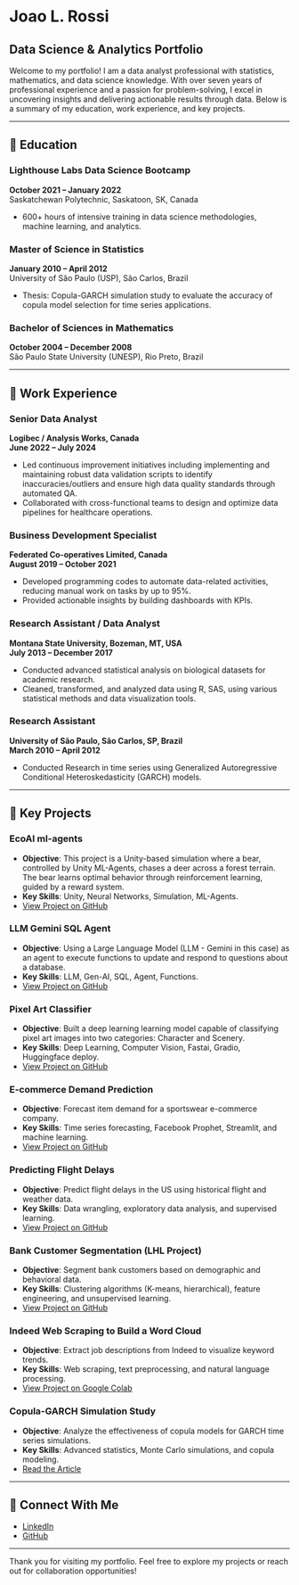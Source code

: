 # Joao L. Rossi  

## Data Science & Analytics Portfolio  

Welcome to my portfolio! I am a data analyst professional with statistics, mathematics, and data science knowledge. With over seven years of professional experience and a passion for problem-solving, I excel in uncovering insights and delivering actionable results through data. Below is a summary of my education, work experience, and key projects.

---

## 📘 Education  
### **Lighthouse Labs Data Science Bootcamp**  
**October 2021 – January 2022**  
Saskatchewan Polytechnic, Saskatoon, SK, Canada  
- 600+ hours of intensive training in data science methodologies, machine learning, and analytics.  

### **Master of Science in Statistics**  
**January 2010 – April 2012**  
University of São Paulo (USP), São Carlos, Brazil  
- Thesis: Copula-GARCH simulation study to evaluate the accuracy of copula model selection for time series applications.

### **Bachelor of Sciences in Mathematics**  
**October 2004 – December 2008**  
São Paulo State University (UNESP), Rio Preto, Brazil  

---

## 💼 Work Experience  
### **Senior Data Analyst**  
**Logibec / Analysis Works, Canada**  
**June 2022 – July 2024**  
- Led continuous improvement initiatives including implementing and maintaining robust data validation scripts to identify inaccuracies/outliers and ensure high data quality standards through automated QA.  
- Collaborated with cross-functional teams to design and optimize data pipelines for healthcare operations.  

### **Business Development Specialist**  
**Federated Co-operatives Limited, Canada**  
**August 2019 – October 2021**  
- Developed programming codes to automate data-related activities, reducing manual work on tasks by up to 95%.  
- Provided actionable insights by building dashboards with KPIs.  

### **Research Assistant / Data Analyst**  
**Montana State University, Bozeman, MT, USA**  
**July 2013 – December 2017**  
- Conducted advanced statistical analysis on biological datasets for academic research.  
- Cleaned, transformed, and analyzed data using R, SAS, using various statistical methods and data visualization tools.  

### **Research Assistant**  
**University of São Paulo, São Carlos, SP, Brazil**  
**March 2010 – April 2012**  
- Conducted Research in time series using Generalized Autoregressive Conditional Heteroskedasticity (GARCH) models.  

---

## 📂 Key Projects  
### **EcoAI ml-agents**  
- **Objective**: This project is a Unity-based simulation where a bear, controlled by Unity ML-Agents, chases a deer across a forest terrain. The bear learns optimal behavior through reinforcement learning, guided by a reward system.  
- **Key Skills**: Unity, Neural Networks, Simulation, ML-Agents. 
- [View Project on GitHub](https://github.com/joao-l-rossi/EcoAI)  


### **LLM Gemini SQL Agent**  
- **Objective**: Using a Large Language Model (LLM - Gemini in this case) as an agent to execute functions to update and respond to questions about a database.  
- **Key Skills**: LLM, Gen-AI, SQL, Agent, Functions. 
- [View Project on GitHub](https://github.com/joao-l-rossi/SQL_Agent_Gemini)  

### **Pixel Art Classifier**  
- **Objective**: Built a deep learning learning model capable of classifying pixel art images into two categories: Character and Scenery.  
- **Key Skills**: Deep Learning, Computer Vision, Fastai, Gradio, Huggingface deploy. 
- [View Project on GitHub](https://github.com/joao-l-rossi/PixelClassification)  

### **E-commerce Demand Prediction**  
- **Objective**: Forecast item demand for a sportswear e-commerce company.  
- **Key Skills**: Time series forecasting, Facebook Prophet, Streamlit, and machine learning.  
- [View Project on GitHub](https://github.com/joao-l-rossi/E-commerce-Demand-Prediction)  

### **Predicting Flight Delays**  
- **Objective**: Predict flight delays in the US using historical flight and weather data.  
- **Key Skills**: Data wrangling, exploratory data analysis, and supervised learning.  
- [View Project on GitHub](https://github.com/joao-l-rossi/LHL-Predicting-Flight-Delays)  

### **Bank Customer Segmentation (LHL Project)**  
- **Objective**: Segment bank customers based on demographic and behavioral data.  
- **Key Skills**: Clustering algorithms (K-means, hierarchical), feature engineering, and unsupervised learning.  
- [View Project on GitHub](https://github.com/joao-l-rossi/mini_project_III)  

### **Indeed Web Scraping to Build a Word Cloud**  
- **Objective**: Extract job descriptions from Indeed to visualize keyword trends.  
- **Key Skills**: Web scraping, text preprocessing, and natural language processing.  
- [View Project on Google Colab](https://colab.research.google.com/drive/1GwKpUpC2sEAdPowU8j9lkxeVk74O_Ky1)  

### **Copula-GARCH Simulation Study**  
- **Objective**: Analyze the effectiveness of copula models for GARCH time series simulations.  
- **Key Skills**: Advanced statistics, Monte Carlo simulations, and copula modeling.  
- [Read the Article](http://repositorio.icmc.usp.br/server/api/core/bitstreams/54163904-a3c5-463c-ad47-c0f2ab04c1c8/content)  

---

## 🔗 Connect With Me  
- [LinkedIn](https://www.linkedin.com/in/joao-l-rossi)  
- [GitHub](https://github.com/joao-l-rossi) 

---  

Thank you for visiting my portfolio. Feel free to explore my projects or reach out for collaboration opportunities!
